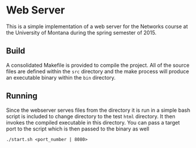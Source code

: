 # Web Server

This is a simple implementation of a web server for the Networks course at the
University of Montana during the spring semester of 2015. 

## Build

A consolidated Makefile is provided to compile the project. All of the source
files are defined within the `src` directory and the make process will produce
an executable binary within the `bin` directory.

## Running

Since the webserver serves files from the directory it is run in a simple bash
script is included to change directory to the test `html` directory. It then
invokes the compiled executable in this directory. You can pass a target port to
the script which is then passed to the binary as well

`./start.sh <port_number | 8080>`
